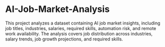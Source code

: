 # AI-Job-Market-Analysis
This project analyzes a dataset containing AI job market insights, including job titles, industries, salaries, required skills, automation risk, and remote work availability. The analysis covers job distribution across industries, salary trends, job growth projections, and required skills.
